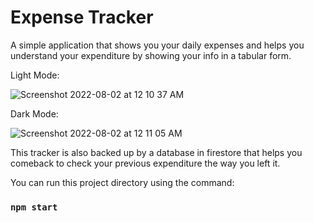 # Expense Tracker

A simple application that shows you your daily expenses and helps you understand your expenditure by showing your info in a tabular form.

Light Mode:

![Screenshot 2022-08-02 at 12 10 37 AM](https://user-images.githubusercontent.com/84635960/182220932-d85f598f-1795-4970-938a-e39d95539fbc.png)



Dark Mode:

![Screenshot 2022-08-02 at 12 11 05 AM](https://user-images.githubusercontent.com/84635960/182220894-c452813c-15e4-483f-80ec-7f7b4ab0da86.png)

This tracker is also backed up by a database in firestore that helps you comeback to check your previous expenditure the way you left it.

You can run this project directory using the command:

### `npm start`
